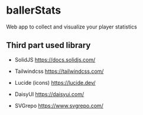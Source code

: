 # ballerStats

Web app to collect and visualize your player statistics

## Third part used library

- SolidJS
  <https://docs.solidjs.com/>

- Tailwindcss
  <https://tailwindcss.com/>

- Lucide (icons)
  <https://lucide.dev/>

- DaisyUI
  <https://daisyui.com/>

- SVGrepo
  <https://www.svgrepo.com/>
